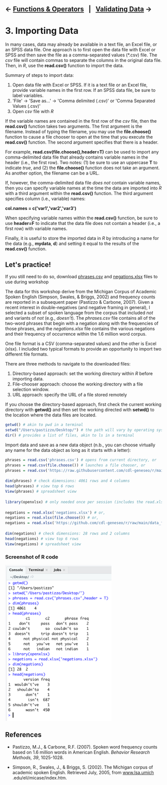 ← [Functions & Operators](02-functions-operators.md)&nbsp;&nbsp;&nbsp;|&nbsp;&nbsp;&nbsp;[Validating Data](04-validating-data.md) →
---

# 3. Importing Data

In many cases, data may already be available in a text file, an Excel file, or an SPSS data file. One approach is to first open the data file with Excel or SPSS and then save the file as a comma-separated values (*.csv) file. The *csv* file will contain commas to separate the columns in the original data file. Then, in *R*, use the **read.csv()** function to import the data.

Summary of steps to import data:


1. Open data file with Excel or SPSS. If it is a text file or an Excel file, provide variable names in the first row. If an SPSS data file, be sure to label variables.
2. 'File' -> 'Save as...' -> 'Comma delimited (.csv)' or 'Comma Separated Values (.csv)'
3. Open *csv* file with *R*

If the variable names are contained in the first row of the *csv* file, then the **read.csv()** function takes two arguments. The first argument is the filename. Instead of typing the filename, you may use the **file.choose()** function to cause a file chooser to open at the time that you execute the **read.csv()** function. The second argument specifies that there is a header.

For example, **read.csv(file.choose(),header=T)** can be used to import any comma-delimited data file that already contains variable names in the header (i.e., the first row). Two notes: (1) be sure to use an uppercase **T** to indicate *true*, and (2) the **file.choose()** function does not take an argument. As another option, the filename can be a URL.

If, however, the comma-delimited data file *does not* contain variable names, then you can specify variable names at the time the data are imported into *R* with a third argument within the **read.csv()** function. The third argument specifies column (i.e., variable) names:

**col.names = c('var1','var2','var3')**

When specifying variable names within the **read.csv()** function, be sure to use **header=F** to indicate that the data file does not contain a header (i.e., a first row) with variable names.

Finally, it is useful to store the imported data in *R* by introducing a name for the data (e.g., **mydata**, **d**) and setting it equal to the results of the **read.csv()** function.

## Let's practice!

If you still need to do so, download <a href="https://raw.githubusercontent.com/cdl-geneseo/r/main/data_files/phrases.csv">phrases.csv</a> and <a href="https://github.com/cdl-geneseo/r/raw/main/data_files/negations.xlsx">negations.xlsx</a> files to use during workshop

The data for this workshop derive from the Michigan Corpus of Academic Spoken English (Simpson, Swales, & Briggs, 2002) and frequency counts are reported in a subsequent paper (Pastizzo & Carbone, 2007). Given a recent interest in double-negatives (and negative framing in general), I selected a subset of spoken language from the corpus that included *not* and variants of *not* (e.g., *doesn't*). The *phrases.csv* file contains all of the two-word phrases that begin with a negation along with the frequencies of those phrases, and the *negations.xlsx* file contains the various negations and their frequency of occurrence within the 1.6 million word corpus.

One file format is a CSV (comma-separated values) and the other is Excel (xlsx). I included two typical formats to provide an opportunity to import two different file formats.

There are three methods to navigate to the downloaded files:

1. Directory-based approach: set the working directory within *R* before importing data.
2. File-chooser approach: choose the working directory with a file selection window.
3. URL approach: specify the URL of a file stored remotely

If you choose the directory-based approach, first check the current working directory with **getwd()** and then set the working directed with **setwd()** to the location where the data files are located.

```r
getwd() # akin to pwd in a terminal
setwd("/Users/pastizzo/Desktop/") # the path will vary by operating system
dir() # provides a list of files, akin to ls in a terminal
```

Import data and save as a new data object (n.b., you can choose virtually any name for the data object as long as it starts with a letter):

```r
phrases = read.csv('phrases.csv') # opens from current directory, or
phrases = read.csv(file.choose()) # launches a file chooser, or
phrases = read.csv('https://raw.githubusercontent.com/cdl-geneseo/r/main/data_files/phrases.csv')

dim(phrases) # check dimensions: 4061 rows and 4 columns
head(phrases) # view top 6 rows
View(phrases) # spreadsheet view

library(openxlsx) # only needed once per session (includes the read.xlsx function)

negations = read.xlsx('negations.xlsx') # or,
negations = read.xlsx(file.choose()) # or,
negations = read.xlsx('https://github.com/cdl-geneseo/r/raw/main/data_files/negations.xlsx')

dim(negations) # check dimensions: 28 rows and 2 columns
head(negations) # view top 6 rows
View(negations) # spreadsheet view
```

### Screenshot of R code

<img src="https://github.com/cdl-geneseo/r/blob/main/images/console.png" height="500">

## References

 - Pastizzo, M.J., & Carbone, R.F. (2007). Spoken word frequency counts based on 1.6 million words in American English. *Behavior Research Methods, 39*, 1025-1028.

- Simpson, R., Swales, J., & Briggs, S. (2002). The Michigan corpus of academic spoken English. Retrieved July, 2005, from www.lsa.umich .edu/eli/micase/index.htm.